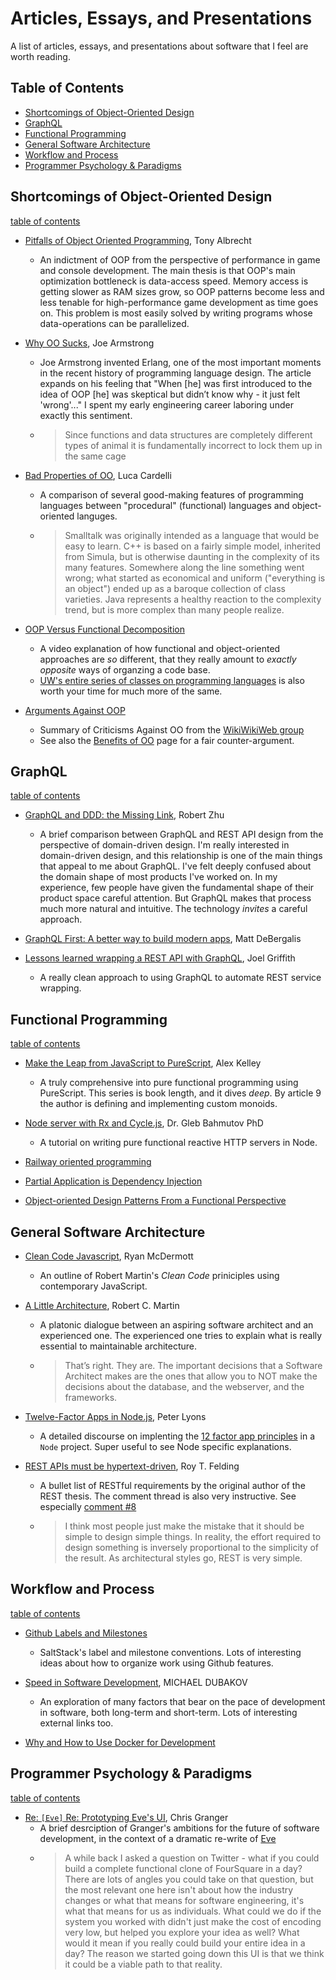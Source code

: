 # Articles, Essays, and Presentations
A list of articles, essays, and presentations about software that I feel are worth reading.

## Table of Contents

- [Shortcomings of Object-Oriented Design](#shortcomings-of-object-oriented-design)
- [GraphQL](#graphql)
- [Functional Programming](#functional-programming)
- [General Software Architecture](#general-software-architecture)
- [Workflow and Process](#workflow-and-process)
- [Programmer Psychology & Paradigms](#programmer-psychology-&-paradigms)

## Shortcomings of Object-Oriented Design

[table of contents](#table-of-contents)

- [Pitfalls of Object Oriented Programming](http://harmful.cat-v.org/software/OO_programming/_pdf/Pitfalls_of_Object_Oriented_Programming_GCAP_09.pdf), Tony Albrecht
  * An indictment of OOP from the perspective of performance in game and console development. The main thesis is that OOP's main optimization bottleneck is data-access speed. Memory access is getting slower as RAM sizes grow, so OOP patterns become less and less tenable for high-performance game development as time goes on. This problem is most easily solved by writing programs whose data-operations can be parallelized. 

- [Why OO Sucks](http://harmful.cat-v.org/software/OO_programming/why_oo_sucks), Joe Armstrong
  * Joe Armstrong invented Erlang, one of the most important moments in the recent history of programming language design. The article expands on his feeling that "When [he] was first introduced to the idea of OOP [he] was skeptical but didn’t know why - it just felt 'wrong'..." I spent my early engineering career laboring under exactly this sentiment.
  * > Since functions and data structures are completely different types of animal it is fundamentally incorrect to lock them up in the same cage

- [Bad Properties of OO](http://doc.cat-v.org/programming/bad_properties_of_OO), Luca Cardelli
  * A comparison of several good-making features of programming languages between "procedural" (functional) languages and object-oriented languges.
  * > Smalltalk was originally intended as a language that would be easy to learn. C++ is based on a fairly simple model, inherited from Simula, but is otherwise daunting in the complexity of its many features. Somewhere along the line something went wrong; what started as economical and uniform ("everything is an object") ended up as a baroque collection of class varieties. Java represents a healthy reaction to the complexity trend, but is more complex than many people realize.

- [OOP Versus Functional Decomposition](https://www.coursera.org/learn/programming-languages-part-c/lecture/mKEXO/oop-versus-functional-decomposition)
  * A video explanation of how functional and object-oriented approaches are _so_ different, that they really amount to _exactly opposite_ ways of organzing a code base.
  * [UW's entire series of classes on programming languages](https://www.coursera.org/learn/programming-languages/home/welcome) is also worth your time for much more of the same.

- [Arguments Against OOP](http://wiki.c2.com/?ArgumentsAgainstOop)
  * Summary of Criticisms Against OO from the [WikiWikiWeb group](http://wiki.c2.com/?WikiWikiWeb)
  * See also the [Benefits of OO](http://wiki.c2.com/?BenefitsOfOo) page for a fair counter-argument.
  
## GraphQL

[table of contents](#table-of-contents)

- [GraphQL and DDD: the Missing Link](https://hackernoon.com/graphql-and-ddd-the-missing-link-4e992a26b711), Robert Zhu
  * A brief comparison between GraphQL and REST API design from the perspective of domain-driven design. I'm really interested in domain-driven design, and this relationship is one of the main things that appeal to me about GraphQL. I've felt deeply confused about the domain shape of most products I've worked on. In my experience, few people have given the fundamental shape of their product space careful attention. But GraphQL makes that process much more natural and intuitive. The technology _invites_ a careful approach.

- [GraphQL First: A better way to build modern apps](https://dev-blog.apollodata.com/graphql-first-a-better-way-to-build-modern-apps-b5a04f7121a0), Matt DeBergalis

- [Lessons learned wrapping a REST API with GraphQL](http://www.joelgriffith.net/lessons-learned-wrapping-a-rest-api-with-graphql/), Joel Griffith
  * A really clean approach to using GraphQL to automate REST service wrapping.

## Functional Programming

[table of contents](#table-of-contents)

- [Make the Leap from JavaScript to PureScript](https://hackernoon.com/make-the-leap-from-javascript-to-purescript-5b35b1c06fef), Alex Kelley
  * A truly comprehensive into pure functional programming using PureScript. This series is book length, and it dives _deep_. By article 9 the author is defining and implementing custom monoids.

- [Node server with Rx and Cycle.js](https://glebbahmutov.com/blog/node-server-with-rx-and-cycle/), Dr. Gleb Bahmutov PhD
  * A tutorial on writing pure functional reactive HTTP servers in Node.

- [Railway oriented programming](http://fsharpforfunandprofit.com/posts/recipe-part2/)

- [Partial Application is Dependency Injection](http://blog.ploeh.dk/2017/01/30/partial-application-is-dependency-injection/)

- [Object-oriented Design Patterns From a Functional Perspective](http://gorodinski.com/blog/2013/09/18/oop-patterns-from-a-functional-perspective/)

## General Software Architecture

- [Clean Code Javascript](https://github.com/ryanmcdermott/clean-code-javascript), Ryan McDermott
  * An outline of Robert Martin's _Clean Code_ priniciples using contemporary JavaScript.
  
- [A Little Architecture](http://blog.cleancoder.com/uncle-bob/2016/01/04/ALittleArchitecture.html), Robert C. Martin
  * A platonic dialogue between an aspiring software architect and an experienced one. The experienced one tries to explain what is really essential to maintainable architecture.
  * > That’s right. They are. The important decisions that a Software Architect makes are the ones that allow you to NOT make the decisions about the database, and the webserver, and the frameworks.

- [Twelve-Factor Apps in Node.js](http://peterlyons.com/twelve-factor-nodejs#/), Peter Lyons
  * A detailed discourse on implenting the [12 factor app principles](https://12factor.net/) in a `Node` project. Super useful to see Node specific explanations.  
  
- [REST APIs must be hypertext-driven](http://roy.gbiv.com/untangled/2008/rest-apis-must-be-hypertext-driven), Roy T. Felding
  * A bullet list of RESTful requirements by the original author of the REST thesis. The comment thread is also very instructive. See especially [comment #8](http://roy.gbiv.com/untangled/2008/rest-apis-must-be-hypertext-driven#comment-724)
  * > I think most people just make the mistake that it should be simple to design simple things. In reality, the effort required to design something is inversely proportional to the simplicity of the result. As architectural styles go, REST is very simple.
  
## Workflow and Process

[table of contents](#table-of-contents)

- [Github Labels and Milestones](https://docs.saltstack.com/en/latest/topics/development/labels.html)
  * SaltStack's label and milestone conventions. Lots of interesting ideas about how to organize work using Github features.

- [Speed in Software Development](https://www.targetprocess.com/articles/speed-in-software-development/), MICHAEL DUBAKOV
  * An exploration of many factors that bear on the pace of development in software, both long-term and short-term. Lots of interesting external links too.

- [Why and How to Use Docker for Development](https://medium.com/travis-on-docker/why-and-how-to-use-docker-for-development-a156c1de3b24)

## Programmer Psychology & Paradigms

[table of contents](#table-of-contents)

- [Re: `[Eve]` Re: Prototyping Eve's UI](https://groups.google.com/forum/#!msg/eve-talk/tLgrw4zlc5U/VTF1jtEHAAAJ), Chris Granger
  * A brief desrciption of Granger's ambitions for the future of software development, in the context of a dramatic re-write of [Eve](http://witheve.com/philosophy/)
  * > A while back I asked a question on Twitter - what if you could build a complete functional clone of FourSquare in a day? There are lots of angles you could take on that question, but the most relevant one here isn't about how the industry changes or what that means for software engineering, it's what that means for us as individuals. What could we do if the system you worked with didn't just make the cost of encoding very low, but helped you explore your idea as well? What would it mean if you really could build your entire idea in a day? The reason we started going down this UI is that we think it could be a viable path to that reality.
